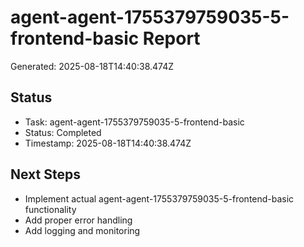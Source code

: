 # agent-agent-1755379759035-5-frontend-basic Report

Generated: 2025-08-18T14:40:38.474Z

## Status
- Task: agent-agent-1755379759035-5-frontend-basic
- Status: Completed
- Timestamp: 2025-08-18T14:40:38.474Z

## Next Steps
- Implement actual agent-agent-1755379759035-5-frontend-basic functionality
- Add proper error handling
- Add logging and monitoring
